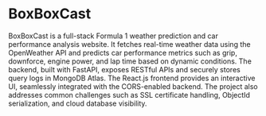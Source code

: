 # BoxBoxCast
BoxBoxCast is a full-stack Formula 1 weather prediction and car performance analysis website. It fetches real-time weather data using the OpenWeather API and predicts car performance metrics such as grip, downforce, engine power, and lap time based on dynamic conditions. The backend, built with FastAPI, exposes RESTful APIs and securely stores query logs in MongoDB Atlas. The React.js frontend provides an interactive UI, seamlessly integrated with the CORS-enabled backend. The project also addresses common challenges such as SSL certificate handling, ObjectId serialization, and cloud database visibility.
